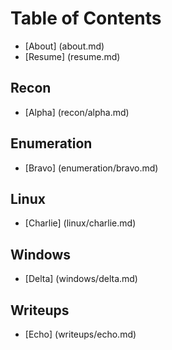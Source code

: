 # Table of Contents

* [About] (about.md)
* [Resume] (resume.md)

## Recon

* [Alpha] (recon/alpha.md)

## Enumeration

* [Bravo] (enumeration/bravo.md)

## Linux

* [Charlie] (linux/charlie.md)

## Windows

* [Delta] (windows/delta.md)

## Writeups

* [Echo] (writeups/echo.md)
